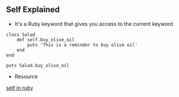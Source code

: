 ## Self Explained 

* It's a Ruby keyword that gives you access to the current keyword 

```
class Salad
    def self.buy_olive_oil
        puts 'This is a reminder to buy olive oil'
    end 
end 

puts Salad.buy_olive_oil
```

* Resource 

[self in ruby](https://www.rubyguides.com/2020/04/self-in-ruby/)
